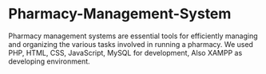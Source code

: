 # Pharmacy-Management-System
Pharmacy management systems are essential tools for efficiently managing and organizing the various tasks involved in running a pharmacy.  We used PHP, HTML, CSS, JavaScript, MySQL for development, Also XAMPP as developing environment.
